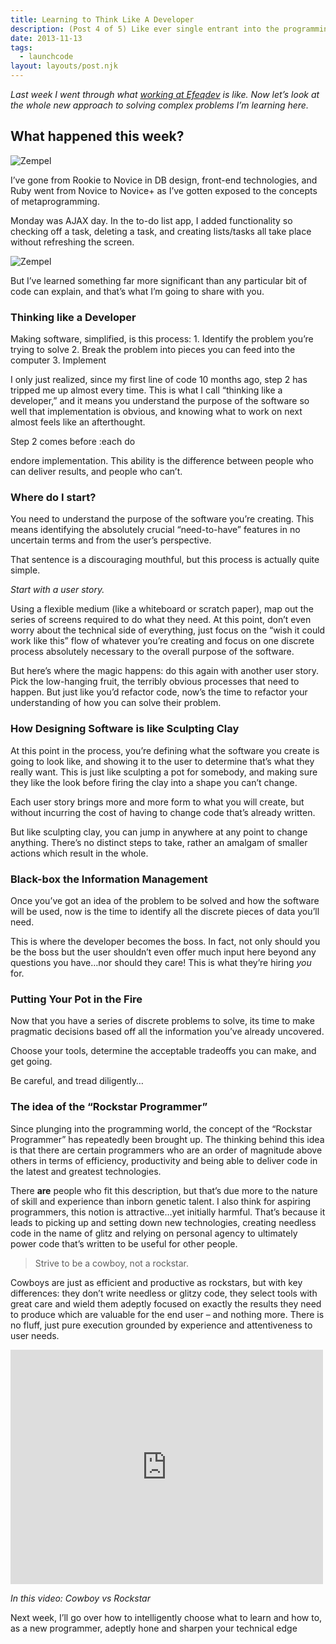```yaml
---
title: Learning to Think Like A Developer
description: (Post 4 of 5) Like ever single entrant into the programming arena ever, I contend with the notion of the 10x programmer. Funny how this straightforward notion dissolves over time into context and nuance. Surprisingly, the pictures still work because I went with imgur!
date: 2013-11-13
tags:
  - launchcode
layout: layouts/post.njk
---
```


_Last week I went through what_ [_working at Efeqdev_](/posts/lc3/) _is like. Now let’s look at the whole new approach to solving complex problems I’m learning here._

## What happened this week?

![Zempel](http://i.imgur.com/d2RHdzB.jpg)

I’ve gone from Rookie to Novice in DB design, front-end technologies, and Ruby went from Novice to Novice+ as I’ve gotten exposed to the concepts of metaprogramming.

Monday was AJAX day. In the to-do list app, I added functionality so checking off a task, deleting a task, and creating lists/tasks all take place without refreshing the screen.

![Zempel](http://i.imgur.com/CNXh28z.png)

But I’ve learned something far more significant than any particular bit of code can explain, and that’s what I’m going to share with you.

### Thinking like a Developer

Making software, simplified, is this process: 1. Identify the problem you’re trying to solve 2. Break the problem into pieces you can feed into the computer 3. Implement

I only just realized, since my first line of code 10 months ago, step 2 has tripped me up almost every time. This is what I call “thinking like a developer,” and it means you understand the purpose of the software so well that implementation is obvious, and knowing what to work on next almost feels like an afterthought.

Step 2 comes before :each do

endore implementation. This ability is the difference between people who can deliver results, and people who can’t.

### Where do I start?

You need to understand the purpose of the software you’re creating. This means identifying the absolutely crucial “need-to-have” features in no uncertain terms and from the user’s perspective.

That sentence is a discouraging mouthful, but this process is actually quite simple.

_Start with a user story._

Using a flexible medium (like a whiteboard or scratch paper), map out the series of screens required to do what they need. At this point, don’t even worry about the technical side of everything, just focus on the “wish it could work like this” flow of whatever you’re creating and focus on one discrete process absolutely necessary to the overall purpose of the software.

But here’s where the magic happens: do this again with another user story. Pick the low-hanging fruit, the terribly obvious processes that need to happen. But just like you’d refactor code, now’s the time to refactor your understanding of how you can solve their problem.

### How Designing Software is like Sculpting Clay

At this point in the process, you’re defining what the software you create is going to look like, and showing it to the user to determine that’s what they really want. This is just like sculpting a pot for somebody, and making sure they like the look before firing the clay into a shape you can’t change.

Each user story brings more and more form to what you will create, but without incurring the cost of having to change code that’s already written.

But like sculpting clay, you can jump in anywhere at any point to change anything. There’s no distinct steps to take, rather an amalgam of smaller actions which result in the whole.

### Black-box the Information Management

Once you’ve got an idea of the problem to be solved and how the software will be used, now is the time to identify all the discrete pieces of data you’ll need.

This is where the developer becomes the boss. In fact, not only should you be the boss but the user shouldn’t even offer much input here beyond any questions you have&#8230;nor should they care! This is what they’re hiring _you_ for.

### Putting Your Pot in the Fire

Now that you have a series of discrete problems to solve, its time to make pragmatic decisions based off all the information you’ve already uncovered.

Choose your tools, determine the acceptable tradeoffs you can make, and get going.

Be careful, and tread diligently&#8230;

### The idea of the “Rockstar Programmer”

Since plunging into the programming world, the concept of the “Rockstar Programmer” has repeatedly been brought up. The thinking behind this idea is that there are certain programmers who are an order of magnitude above others in terms of efficiency, productivity and being able to deliver code in the latest and greatest technologies.

There **are** people who fit this description, but that’s due more to the nature of skill and experience than inborn genetic talent. I also think for aspiring programmers, this notion is attractive&#8230;yet initially harmful. That’s because it leads to picking up and setting down new technologies, creating needless code in the name of glitz and relying on personal agency to ultimately power code that’s written to be useful for other people.

> Strive to be a cowboy, not a rockstar.

Cowboys are just as efficient and productive as rockstars, but with key differences: they don’t write needless or glitzy code, they select tools with great care and wield them adeptly focused on exactly the results they need to produce which are valuable for the end user &#8211; and nothing more. There is no fluff, just pure execution grounded by experience and attentiveness to user needs.

<div>
  <iframe width="500" height="375" src="http://www.youtube.com/embed/nhlHzYt4xRM?feature=oembed" frameborder="0" allowfullscreen></iframe>
</div>

_In this video: Cowboy vs Rockstar_

Next week, I’ll go over how to intelligently choose what to learn and how to, as a new programmer, adeptly hone and sharpen your technical edge
